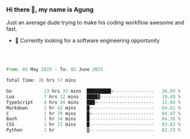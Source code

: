 ### Hi there 👋, my name is Agung
Just an average dude trying to make his coding workflow awesome and fast.

<!--
**agungfir98/agungfir98** is a ✨ _special_ ✨ repository because its `README.md` (this file) appears on your GitHub profile.
-->

- 🔭 Currently looking for a software engineering opportunity
<br/>
<br/>
<!--START_SECTION:waka-->

```rust
From: 03 May 2025 - To: 02 June 2025

Total Time: 36 hrs 57 mins

Go            13 hrs 33 mins  █████████>---------------   36.69 %
Lua           7 hrs 12 mins   ████▓--------------------   19.49 %
TypeScript    4 hrs 44 mins   ███>---------------------   12.84 %
Markdown      1 hr 42 mins    █>-----------------------   04.61 %
C             1 hr 39 mins    █>-----------------------   04.47 %
Bash          1 hr 34 mins    █------------------------   04.26 %
CSS           1 hr 25 mins    █------------------------   03.83 %
Python        1 hr            ▒------------------------   02.73 %
```

<!--END_SECTION:waka-->
